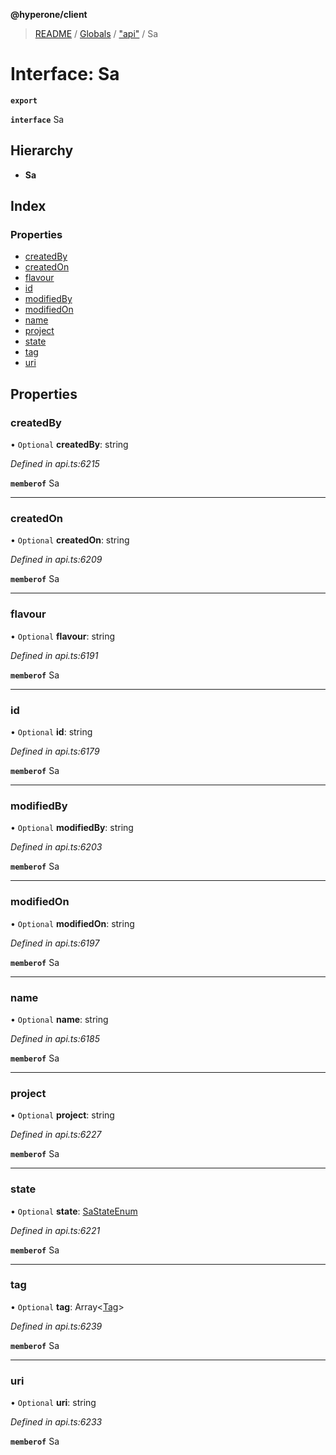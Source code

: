**@hyperone/client**

> [README](../README.md) / [Globals](../globals.md) / ["api"](../modules/_api_.md) / Sa

# Interface: Sa

**`export`** 

**`interface`** Sa

## Hierarchy

* **Sa**

## Index

### Properties

* [createdBy](_api_.sa.md#createdby)
* [createdOn](_api_.sa.md#createdon)
* [flavour](_api_.sa.md#flavour)
* [id](_api_.sa.md#id)
* [modifiedBy](_api_.sa.md#modifiedby)
* [modifiedOn](_api_.sa.md#modifiedon)
* [name](_api_.sa.md#name)
* [project](_api_.sa.md#project)
* [state](_api_.sa.md#state)
* [tag](_api_.sa.md#tag)
* [uri](_api_.sa.md#uri)

## Properties

### createdBy

• `Optional` **createdBy**: string

*Defined in api.ts:6215*

**`memberof`** Sa

___

### createdOn

• `Optional` **createdOn**: string

*Defined in api.ts:6209*

**`memberof`** Sa

___

### flavour

• `Optional` **flavour**: string

*Defined in api.ts:6191*

**`memberof`** Sa

___

### id

• `Optional` **id**: string

*Defined in api.ts:6179*

**`memberof`** Sa

___

### modifiedBy

• `Optional` **modifiedBy**: string

*Defined in api.ts:6203*

**`memberof`** Sa

___

### modifiedOn

• `Optional` **modifiedOn**: string

*Defined in api.ts:6197*

**`memberof`** Sa

___

### name

• `Optional` **name**: string

*Defined in api.ts:6185*

**`memberof`** Sa

___

### project

• `Optional` **project**: string

*Defined in api.ts:6227*

**`memberof`** Sa

___

### state

• `Optional` **state**: [SaStateEnum](../enums/_api_.sastateenum.md)

*Defined in api.ts:6221*

**`memberof`** Sa

___

### tag

• `Optional` **tag**: Array\<[Tag](_api_.tag.md)>

*Defined in api.ts:6239*

**`memberof`** Sa

___

### uri

• `Optional` **uri**: string

*Defined in api.ts:6233*

**`memberof`** Sa

